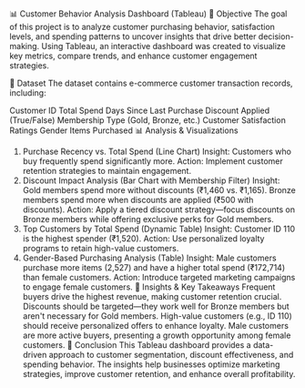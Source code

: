 📊 Customer Behavior Analysis Dashboard (Tableau)
🎯 Objective
The goal of this project is to analyze customer purchasing behavior, satisfaction levels, and spending patterns to uncover insights that drive better decision-making. Using Tableau, an interactive dashboard was created to visualize key metrics, compare trends, and enhance customer engagement strategies.

📂 Dataset
The dataset contains e-commerce customer transaction records, including:

Customer ID
Total Spend
Days Since Last Purchase
Discount Applied (True/False)
Membership Type (Gold, Bronze, etc.)
Customer Satisfaction Ratings
Gender
Items Purchased
📊 Analysis & Visualizations
1. Purchase Recency vs. Total Spend (Line Chart)
Insight: Customers who buy frequently spend significantly more.
Action: Implement customer retention strategies to maintain engagement.
2. Discount Impact Analysis (Bar Chart with Membership Filter)
Insight:
Gold members spend more without discounts (₹1,460 vs. ₹1,165).
Bronze members spend more when discounts are applied (₹500 with discounts).
Action: Apply a tiered discount strategy—focus discounts on Bronze members while offering exclusive perks for Gold members.
3. Top Customers by Total Spend (Dynamic Table)
Insight: Customer ID 110 is the highest spender (₹1,520).
Action: Use personalized loyalty programs to retain high-value customers.
4. Gender-Based Purchasing Analysis (Table)
Insight: Male customers purchase more items (2,527) and have a higher total spend (₹172,714) than female customers.
Action: Introduce targeted marketing campaigns to engage female customers.
📌 Insights & Key Takeaways
Frequent buyers drive the highest revenue, making customer retention crucial.
Discounts should be targeted—they work well for Bronze members but aren't necessary for Gold members.
High-value customers (e.g., ID 110) should receive personalized offers to enhance loyalty.
Male customers are more active buyers, presenting a growth opportunity among female customers.
📢 Conclusion
This Tableau dashboard provides a data-driven approach to customer segmentation, discount effectiveness, and spending behavior. The insights help businesses optimize marketing strategies, improve customer retention, and enhance overall profitability.


